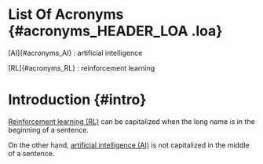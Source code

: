 # List Of Acronyms {#acronyms_HEADER_LOA .loa}

[AI]{#acronyms_AI}
:   artificial intelligence

[RL]{#acronyms_RL}
:   reinforcement learning

# Introduction {#intro}

[Reinforcement learning (RL)](#acronyms_RL) can be capitalized when the long name is in the beginning of a sentence.

On the other hand, [artificial intelligence (AI)](#acronyms_AI) is not capitalized in the middle of a sentence.
